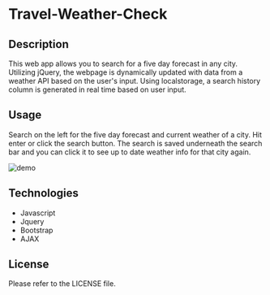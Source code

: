 # Travel-Weather-Check

## Description

This web app allows you to search for a five day forecast in any city. Utilizing jQuery, the webpage is dynamically updated with data from a weather API based on the user's input. Using localstorage, a search history column is generated in real time based on user input. 

## Usage

Search on the left for the five day forecast and current weather of a city. Hit enter or click the search button. The search is saved underneath the search bar and you can click it to see up to date weather info for that city again. 

![demo](https://user-images.githubusercontent.com/6627972/195211699-6cb4e6af-bfe3-4b6b-916a-38c04a5b99a1.gif)

## Technologies

 - Javascript
 - Jquery
 - Bootstrap
 - AJAX

## License

Please refer to the LICENSE file. 
